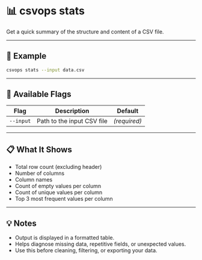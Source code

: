 # 📊 csvops stats

Get a quick summary of the structure and content of a CSV file.

---

## 🧪 Example

```bash
csvops stats --input data.csv
```

---

## 🔧 Available Flags

| Flag         | Description                      | Default     |
|--------------|----------------------------------|-------------|
| `--input`    | Path to the input CSV file       | *(required)*|

---

## 📋 What It Shows

- Total row count (excluding header)
- Number of columns
- Column names
- Count of empty values per column
- Count of unique values per column
- Top 3 most frequent values per column

---

## 💡 Notes

- Output is displayed in a formatted table.
- Helps diagnose missing data, repetitive fields, or unexpected values.
- Use this before cleaning, filtering, or exporting your data.

